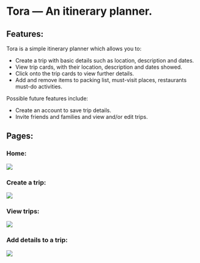 # Tora — An itinerary planner.

## Features:

Tora is a simple itinerary planner which allows you to:
* Create a trip with basic details such as location, description and dates.
* View trip cards, with their location, description and dates showed.
* Click onto the trip cards to view further details.
* Add and remove items to packing list, must-visit places, restaurants must-do activities.

Possible future features include:
* Create an account to save trip details.
* Invite friends and families and view and/or edit trips.

## Pages:

### Home:

<img src="https://i.ibb.co/bs43gKX/home-pg.png">

### Create a trip:

<img src="https://i.ibb.co/HVBNWm6/create-a-trip-pg.png">

### View trips:

<img src="https://i.ibb.co/Jx30DkX/view-trips-pg.png">

### Add details to a trip:

<img src="https://i.ibb.co/4PWBzv6/edit-trip-pg.png">

